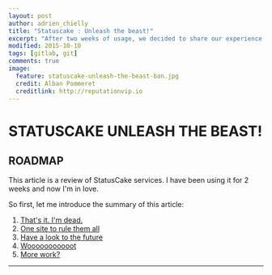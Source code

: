 ```yaml
---
layout: post
author: adrien_chielly
title: "Statuscake : Unleash the beast!"
excerpt: "After two weeks of usage, we decided to share our experience with StatusCake"
modified: 2015-10-10
tags: [gitlab, git]
comments: true
image:
  feature: statuscake-unleash-the-beast-ban.jpg
  credit: Alban Pommeret
  creditlink: http://reputationvip.io
---
```


# STATUSCAKE UNLEASH THE BEAST!
## ROADMAP

This article is a review of StatusCake services. I have been using it for 2 weeks and now I'm in love.

So first, let me introduce the summary of this article:

1. [That's it. I'm dead.](/statuscake-unleash-the-beast/#thats-it-im-dead)
2. [One site to rule them all](/statuscake-unleash-the-beast/#one-site-to-rule-them-all)
3. [Have a look to the future](/statuscake-unleash-the-beast/#have-a-look-to-the-future)
4. [Wooooooooooot](/statuscake-unleash-the-beast/#wooooooooooot)
5. [More work?](/statuscake-unleash-the-beast/#more-work)

***
